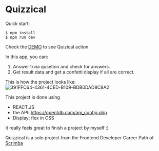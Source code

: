 # Quizzical

Quick start:

```
$ npm install
$ npm run dev
````




Check the [DEMO](https://inspiring-praline-02963a.netlify.app/) to see Quizical action

  In this app, you can:
  1) Answer trvia qusetion and check for answers.
  2) Get result data and get a confetti display if all are correct.
  
  This is how the project looks like: 
![391FFC64-4361-4CED-B109-BDB0DAD8C8A2](https://user-images.githubusercontent.com/58727101/221974629-d4227cc9-2d1a-4bf0-bd72-c6e18f500bab.png)


  
This project is done using 
- REACT.JS
- the API: https://opentdb.com/api_config.php
- Display: flex in CSS

It really feels great to finish a project by myself :)

Quizzical is a solo project from the Frontend Developer Career Path of [Scrimba](https://scrimba.com/learn/frontend)
